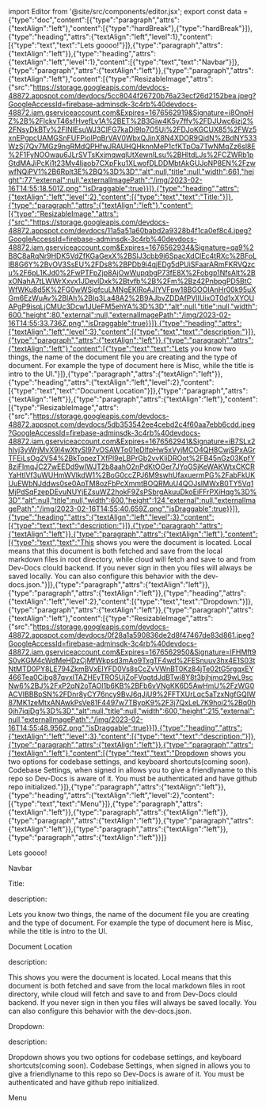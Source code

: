 import Editor from '@site/src/components/editor.jsx';
    export const data = {"type":"doc","content":[{"type":"paragraph","attrs":{"textAlign":"left"},"content":[{"type":"hardBreak"},{"type":"hardBreak"}]},{"type":"heading","attrs":{"textAlign":"left","level":1},"content":[{"type":"text","text":"Lets goooo!"}]},{"type":"paragraph","attrs":{"textAlign":"left"}},{"type":"heading","attrs":{"textAlign":"left","level":1},"content":[{"type":"text","text":"Navbar"}]},{"type":"paragraph","attrs":{"textAlign":"left"}},{"type":"paragraph","attrs":{"textAlign":"left"},"content":[{"type":"ResizableImage","attrs":{"src":"https://storage.googleapis.com/devdocs-48872.appspot.com/devdocs/5cc8044f26720b76a23ecf26d2152bea.jpeg?GoogleAccessId=firebase-adminsdk-3c4rb%40devdocs-48872.iam.gserviceaccount.com&Expires=1676562919&Signature=i8OnpHZ%2B%2FlckvT46sfHvefLv1A%2BET%2B3Giw4K5y7ffv%2FDJUwc6izj2%2FNsyDkBTv%2FINlEsuWJ3CIFG7kaDi9Ip7O5Ui%2FDJoKGCUX85%2FWz5xnEPgpcUAMGSnFUFPioIPqBrVAV0WbxQJinX8N4XDOR9QidN%2BdNY533WzSj7Qv7MGz9ngRMdQPHfwJRAUHQHknnMeP1cfKTpOa7TwNMqZz6sl8E%2F1FyNOOwau6JLrSVTsKxjmqwqlUtXewnILsu%2BHltdLJs%2FCZWRb1pGtdMAJiPcKi1t23Mv4Ijaob7CXpFku1XLwofDLDDMbtAkGUJoNP8EN%2FzwwfNQiPV1%2B6Rplt3E%2BQ%3D%3D","alt":null,"title":null,"width":661,"height":77,"external":null,"externalImagePath":"/img/2023-02-16T14:55:18.501Z.png","isDraggable":true}}]},{"type":"heading","attrs":{"textAlign":"left","level":2},"content":[{"type":"text","text":"Title:"}]},{"type":"paragraph","attrs":{"textAlign":"left"},"content":[{"type":"ResizableImage","attrs":{"src":"https://storage.googleapis.com/devdocs-48872.appspot.com/devdocs/11a5a51a60babd2a9328b4f1ca0ef8c4.jpeg?GoogleAccessId=firebase-adminsdk-3c4rb%40devdocs-48872.iam.gserviceaccount.com&Expires=1676562934&Signature=qa9%2B8C8aRqNr9HDK5VdZfKGaGexX%2BSlJ3cbb9i6SpacXdCIEc4tRXc%2BFoLlB8G6Y%2BvOV3SsEU%2FDs8%2BPDb9i4qjEDg5dPUiSFaarARmFKRVQzcu%2F6pL1KJd0%2FwPTFpZjp8AjOwWupqbgP73fE8X%2Fobgp1NfsAlt%2BxONahA7tLWWrXxvx1JDevlDxk%2Btvfb%2B%2Fm%2Bz42PnbpgPD5BtCWfWKu8d5K%2FG0wWSigfcuLMNgEKlRoAJlYVFpw18BGOOIAnHr00k95uXGm6EzWuAv%2BlAh%2BIq3La48A2%2B9AJbvZDDAfPVlIUixOT0d1xXYOUAPgP9isqLjCMUc3Dcw1JUeFM5ehYA%3D%3D","alt":null,"title":null,"width":600,"height":80,"external":null,"externalImagePath":"/img/2023-02-16T14:55:33.736Z.png","isDraggable":true}}]},{"type":"heading","attrs":{"textAlign":"left","level":3},"content":[{"type":"text","text":"description:"}]},{"type":"paragraph","attrs":{"textAlign":"left"}},{"type":"paragraph","attrs":{"textAlign":"left"},"content":[{"type":"text","text":"Lets you know two things, the name of the document file you are creating and the type of document.  For example the type of document here is Misc, while the title is intro to the UI."}]},{"type":"paragraph","attrs":{"textAlign":"left"}},{"type":"heading","attrs":{"textAlign":"left","level":2},"content":[{"type":"text","text":"Document Location"}]},{"type":"paragraph","attrs":{"textAlign":"left"}},{"type":"paragraph","attrs":{"textAlign":"left"},"content":[{"type":"ResizableImage","attrs":{"src":"https://storage.googleapis.com/devdocs-48872.appspot.com/devdocs/5db353542ee4cebd2c4f60aa7ebb6cdd.jpeg?GoogleAccessId=firebase-adminsdk-3c4rb%40devdocs-48872.iam.gserviceaccount.com&Expires=1676562941&Signature=iB7SLx2hIvj3yWrjMvX9I4wXtySl97vOSAWTo01eDlfpHw5xVyjMCO4QH8CwjSPxAGrTFEiLsOg2V54%2BkTopezTXfPl9eLBPrGb2vvKIiDROot%2FB45nGz03KpfY8zjFlmqJC27wEEDd9wIWJT2b8aahO2nPdKtOGer7JYoGSjKeWAKWtxCKCRYaHtlVf3uWUHmWVlkdW1%2BoG0ccZPJ6M9swhUfaxuermPG%2FabFkUKUuEWbNJddws0se0ApTM8ozFbPcXmmtBOQRMuU4QOJsIMWxB0TY5Vq1MjPdSqFzepDEvuNUYjEZsuWZ2hokF9ZsPSbrgAkuuDkoEiFFrPXiHqg%3D%3D","alt":null,"title":null,"width":600,"height":124,"external":null,"externalImagePath":"/img/2023-02-16T14:55:40.659Z.png","isDraggable":true}}]},{"type":"heading","attrs":{"textAlign":"left","level":3},"content":[{"type":"text","text":"description:"}]},{"type":"paragraph","attrs":{"textAlign":"left"}},{"type":"paragraph","attrs":{"textAlign":"left"},"content":[{"type":"text","text":"This shows you were the document is located.  Local means that this document is both fetched and save from the local markdown files in root directory, while cloud will fetch and save to and from Dev-Docs clould backend.  If you never sign in then you files will always be saved locally.  You can also configure this behavior with the dev-docs.json."}]},{"type":"paragraph","attrs":{"textAlign":"left"}},{"type":"paragraph","attrs":{"textAlign":"left"}},{"type":"heading","attrs":{"textAlign":"left","level":2},"content":[{"type":"text","text":"Dropdown:"}]},{"type":"paragraph","attrs":{"textAlign":"left"}},{"type":"paragraph","attrs":{"textAlign":"left"},"content":[{"type":"ResizableImage","attrs":{"src":"https://storage.googleapis.com/devdocs-48872.appspot.com/devdocs/0f28a1a590836de2d8f47467de83d861.jpeg?GoogleAccessId=firebase-adminsdk-3c4rb%40devdocs-48872.iam.gserviceaccount.com&Expires=1676562950&Signature=lFHMft9S0vKGM4cWdMeHDzCjMfWkpsd3mAo9TxgTF4wd%2FESnuuv3hx4E1S03tNtMTD0PY8LE794ZkmBVxEIYFD0Vs8sCcZvVWnBT0Kz84jTe02tG5rgqxEY466Tea0Cibg87qvxlTAZHEyTRO5UjZoFVqgtdJdBTwi8Y8t3bjhjmq29wL9scNw6%2BJ%2FxP2qN2oTAOl1b6KB%2BFb6vVNgKK6D5AwHmU%2FzWG0ACVIBBBpSN%2FDnr8yCY76ncy9BvJ6qJjU9%2FFTXUrLqc5aTzxNgfGQIW87MK1zeMtxANAwkPsVe81F4497w7TBypK9%2F3j7QxLeL7K9hoi2%2Bq0h0jh7iqjDg%3D%3D","alt":null,"title":null,"width":600,"height":215,"external":null,"externalImagePath":"/img/2023-02-16T14:55:48.956Z.png","isDraggable":true}}]},{"type":"heading","attrs":{"textAlign":"left","level":3},"content":[{"type":"text","text":"description:"}]},{"type":"paragraph","attrs":{"textAlign":"left"}},{"type":"paragraph","attrs":{"textAlign":"left"},"content":[{"type":"text","text":"Dropdown shows you two options for codebase settings, and keyboard shortcuts(coming soon).  Codebase Settings, when signed in allows you to give a friendlyname to this repo so Dev-Docs is aware of it.  You must be authenticated and have github repo initialized."}]},{"type":"paragraph","attrs":{"textAlign":"left"}},{"type":"heading","attrs":{"textAlign":"left","level":2},"content":[{"type":"text","text":"Menu"}]},{"type":"paragraph","attrs":{"textAlign":"left"}},{"type":"paragraph","attrs":{"textAlign":"left"}},{"type":"paragraph","attrs":{"textAlign":"left"}},{"type":"paragraph","attrs":{"textAlign":"left"}},{"type":"paragraph","attrs":{"textAlign":"left"}},{"type":"paragraph","attrs":{"textAlign":"left"}}]}


<Editor data={data} />


<div style={{ display: 'none' }}>


Lets goooo!

Navbar

Title:

description:

Lets you know two things, the name of the document file you are creating and the type of document.  For example the type of document here is Misc, while the title is intro to the UI.

Document Location

description:

This shows you were the document is located.  Local means that this document is both fetched and save from the local markdown files in root directory, while cloud will fetch and save to and from Dev-Docs clould backend.  If you never sign in then you files will always be saved locally.  You can also configure this behavior with the dev-docs.json.

Dropdown:

description:

Dropdown shows you two options for codebase settings, and keyboard shortcuts(coming soon).  Codebase Settings, when signed in allows you to give a friendlyname to this repo so Dev-Docs is aware of it.  You must be authenticated and have github repo initialized.

Menu


</div>